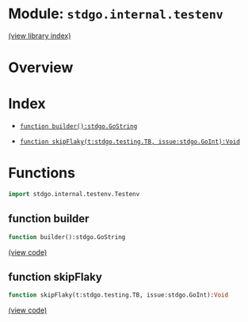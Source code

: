 # Module: `stdgo.internal.testenv`

[(view library index)](../../stdgo.md)


# Overview


 


# Index


- [`function builder():stdgo.GoString`](<#function-builder>)

- [`function skipFlaky(t:stdgo.testing.TB, issue:stdgo.GoInt):Void`](<#function-skipflaky>)

# Functions


```haxe
import stdgo.internal.testenv.Testenv
```


## function builder


```haxe
function builder():stdgo.GoString
```


 


[\(view code\)](<./Testenv.hx#L6>)


## function skipFlaky


```haxe
function skipFlaky(t:stdgo.testing.TB, issue:stdgo.GoInt):Void
```


 


[\(view code\)](<./Testenv.hx#L8>)


